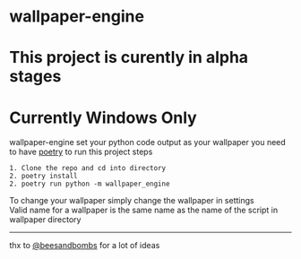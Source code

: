 # wallpaper-engine

# This project is curently in alpha stages

# Currently Windows Only

wallpaper-engine set your python code output as your wallpaper
you need to have [poetry](https://python-poetry.org/) to run this project
steps
```
1. Clone the repo and cd into directory
2. poetry install
2. poetry run python -m wallpaper_engine
```


To change your wallpaper simply change the wallpaper in settings  
Valid name for a wallpaper is the same name as the name of the script in wallpaper directory

***
thx to [@beesandbombs](https://twitter.com/beesandbombs/) for a lot of ideas
